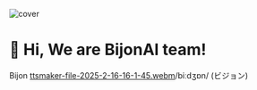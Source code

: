 ![cover](https://github.com/user-attachments/assets/6a727731-4a76-49b6-bd67-139206865ae9)

# 👋 Hi, We are BijonAI team!

Bijon [ttsmaker-file-2025-2-16-16-1-45.webm](https://github.com/user-attachments/assets/fc688c0f-8b8d-4087-b2e2-5824539fdbe1)/biːdʒɒn/ (ビジョン)
